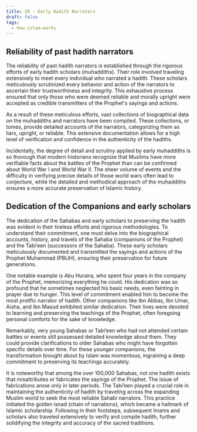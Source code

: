 ```yaml
---
title: 20 - Early Hadith Narrators
draft: false
tags:
  - how-islam-works
---
```

## Reliability of past hadith narrators

The reliability of past hadith narrators is established through the rigorous efforts of early hadith scholars (muhaddiths). Their role involved traveling extensively to meet every individual who narrated a hadith. These scholars meticulously scrutinized every behavior and action of the narrators to ascertain their trustworthiness and integrity. This exhaustive process ensured that only those who were deemed reliable and morally upright were accepted as credible transmitters of the Prophet's sayings and actions.

As a result of these meticulous efforts, vast collections of biographical data on the muhaddiths and narrators have been compiled. These collections, or tomes, provide detailed accounts of the narrators, categorizing them as liars, upright, or reliable. This extensive documentation allows for a high level of verification and confidence in the authenticity of the hadiths. 

Incidentally, the degree of detail and scrutiny applied by early muhaddiths is so thorough that modern historians recognize that Muslims have more verifiable facts about the battles of the Prophet than can be confirmed about World War I and World War II. The sheer volume of events and the difficulty in verifying precise details of those world wars often lead to conjecture, while the detailed and methodical approach of the muhaddiths ensures a more accurate preservation of Islamic history.

## Dedication of the Companions and early scholars

The dedication of the Sahabas and early scholars to preserving the hadith was evident in their tireless efforts and rigorous methodologies. To understand their commitment, one must delve into the biographical accounts, history, and travels of the Sahaba (companions of the Prophet) and the Tabi’een (successors of the Sahaba). These early scholars meticulously documented and transmitted the sayings and actions of the Prophet Muhammad (PBUH), ensuring their preservation for future generations.

One notable example is Abu Huraira, who spent four years in the company of the Prophet, memorizing everything he could. His dedication was so profound that he sometimes neglected his basic needs, even fainting in prayer due to hunger. This level of commitment enabled him to become the most prolific narrator of hadith. Other companions like Ibn Abbas, Ibn Umar, Aisha, and Ibn Masud exhibited similar dedication. Their lives were devoted to learning and preserving the teachings of the Prophet, often foregoing personal comforts for the sake of knowledge.

Remarkably, very young Sahabas or Tabi’een who had not attended certain battles or events still possessed detailed knowledge about them. They could provide clarifications to older Sahabas who might have forgotten specific details over time. For these younger companions, the transformation brought about by Islam was momentous, ingraining a deep commitment to preserving its teachings accurately.

It is noteworthy that among the over 100,000 Sahabas, not one hadith exists that misattributes or fabricates the sayings of the Prophet. The issue of fabrications arose only in later periods. The Tabi’een played a crucial role in maintaining the authenticity of hadith by traveling across the expanding Muslim world to seek the most reliable Sahabi narrators. This practice initiated the golden isnad (chain of narrations), which became a hallmark of Islamic scholarship. Following in their footsteps, subsequent Imams and scholars also traveled extensively to verify and compile hadith, further solidifying the integrity and accuracy of the sacred traditions.